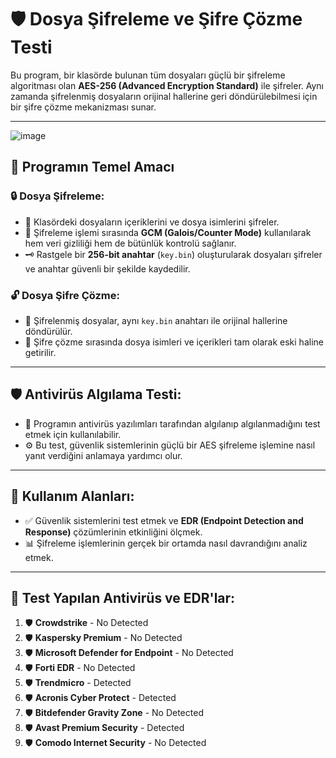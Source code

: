 # 🛡️ Dosya Şifreleme ve Şifre Çözme Testi

Bu program, bir klasörde bulunan tüm dosyaları güçlü bir şifreleme algoritması olan **AES-256 (Advanced Encryption Standard)** ile şifreler. Aynı zamanda şifrelenmiş dosyaların orijinal hallerine geri döndürülebilmesi için bir şifre çözme mekanizması sunar. 

---

![image](https://github.com/user-attachments/assets/ac9b6a28-ba31-495c-9972-4b29d23ae39d)


## 🎯 Programın Temel Amacı

### 🔒 **Dosya Şifreleme:**
- 📁 Klasördeki dosyaların içeriklerini ve dosya isimlerini şifreler.
- 🔐 Şifreleme işlemi sırasında **GCM (Galois/Counter Mode)** kullanılarak hem veri gizliliği hem de bütünlük kontrolü sağlanır.
- 🗝️ Rastgele bir **256-bit anahtar** (`key.bin`) oluşturularak dosyaları şifreler ve anahtar güvenli bir şekilde kaydedilir.

### 🔓 **Dosya Şifre Çözme:**
- 🔄 Şifrelenmiş dosyalar, aynı `key.bin` anahtarı ile orijinal hallerine döndürülür.
- 📝 Şifre çözme sırasında dosya isimleri ve içerikleri tam olarak eski haline getirilir.

---

## 🛡️ **Antivirüs Algılama Testi:**
- 🧐 Programın antivirüs yazılımları tarafından algılanıp algılanmadığını test etmek için kullanılabilir.
- ⚙️ Bu test, güvenlik sistemlerinin güçlü bir AES şifreleme işlemine nasıl yanıt verdiğini anlamaya yardımcı olur.

---

## 💼 **Kullanım Alanları:**
- ✅ Güvenlik sistemlerini test etmek ve **EDR (Endpoint Detection and Response)** çözümlerinin etkinliğini ölçmek.
- 📊 Şifreleme işlemlerinin gerçek bir ortamda nasıl davrandığını analiz etmek.

---

## 🧪 **Test Yapılan Antivirüs ve EDR'lar:**
1. 🛡️ **Crowdstrike** - No Detected
2. 🛡️ **Kaspersky Premium**  - No Detected
3. 🛡️ **Microsoft Defender for Endpoint**  - No Detected
4. 🛡️ **Forti EDR** - No Detected
5. 🛡️ **Trendmicro** - Detected
6. 🛡️ **Acronis Cyber Protect** - Detected
7. 🛡️ **Bitdefender Gravity Zone** - No Detected
8. 🛡️ **Avast Premium Security** - Detected
9. 🛡️ **Comodo Internet Security** - No Detected
